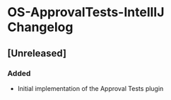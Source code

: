 <!-- Keep a Changelog guide -> https://keepachangelog.com -->

# OS-ApprovalTests-IntellIJ Changelog

## [Unreleased]
### Added
- Initial implementation of the Approval Tests plugin
